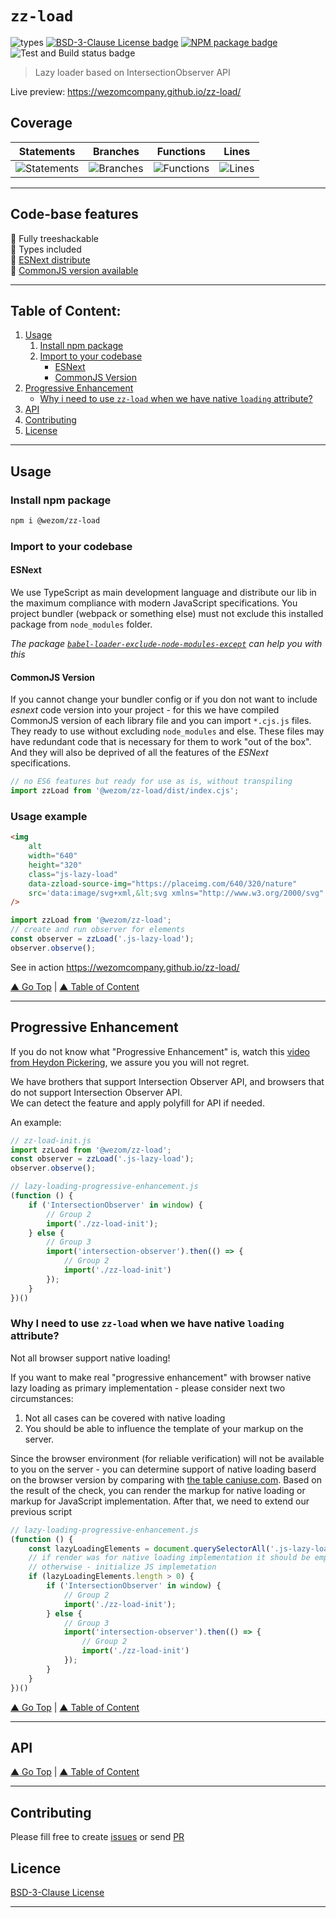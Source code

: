 # `zz-load`

![types](https://img.shields.io/badge/types-TypeScript-blue)
[![BSD-3-Clause License badge](https://img.shields.io/github/license/WezomCompany/zz-load)](https://github.com/WezomCompany/zz-load/blob/master/LICENSE)
[![NPM package badge](https://img.shields.io/badge/npm-install-orange.svg)](https://www.npmjs.com/package/@wezom/zz-load)
![Test and Build status badge](https://github.com/WezomCompany/zz-load/workflows/Test%20and%20Build/badge.svg)

> Lazy loader based on IntersectionObserver API

Live preview: https://wezomcompany.github.io/zz-load/

## Coverage

| Statements                | Branches                | Functions                | Lines                |
| ------------------------- | ----------------------- | ------------------------ | -------------------- |
| ![Statements](https://img.shields.io/badge/Coverage-32.93%25-red.svg) | ![Branches](https://img.shields.io/badge/Coverage-21.65%25-red.svg) | ![Functions](https://img.shields.io/badge/Coverage-27.45%25-red.svg) | ![Lines](https://img.shields.io/badge/Coverage-33.33%25-red.svg) |

---

## Code-base features

🌟 Fully treeshackable  
🌟 Types included  
🌟 [ESNext distribute](#esnext)  
🌟 [CommonJS version available](#commonjs-version)  


---

## Table of Content:

1. [Usage](#usage)
    1. [Install npm package](#install-npm-package)
    1. [Import to your codebase](#import-to-your-codebase)
        - [ESNext](#esnext)
        - [CommonJS Version](#commonjs-version)
1. [Progressive Enhancement](#progressive-enhancement)   
    - [Why i need to use `zz-load` when we have native `loading` attribute?](#why-i-need-to-use-zz-load-when-we-have-native-loading-attribute)
1. [API](#api)
1. [Contributing](#contributing)
1. [License](#licence)

---




## Usage

### Install npm package

```bash
npm i @wezom/zz-load
```

### Import to your codebase

#### ESNext

We use TypeScript as main development language and distribute our lib in the maximum compliance with modern JavaScript specifications. 
You project bundler (webpack or something else) must not exclude this installed package from `node_modules` folder.

_The package [`babel-loader-exclude-node-modules-except`](https://www.npmjs.com/package/babel-loader-exclude-node-modules-except) can help you with this_

#### CommonJS Version

If you cannot change your bundler config or if you don not want to include _esnext_ code version into your project - for this we have compiled CommonJS version of each library file and you can import `*.cjs.js` files. They ready to use without excluding `node_modules` and else. These files may have redundant code that is necessary for them to work "out of the box". And they will also be deprived of all the features of the _ESNext_ specifications.


```js
// no ES6 features but ready for use as is, without transpiling
import zzLoad from '@wezom/zz-load/dist/index.cjs';
```

### Usage example

```html
<img
    alt
    width="640"
    height="320"
    class="js-lazy-load"
    data-zzload-source-img="https://placeimg.com/640/320/nature"
    src='data:image/svg+xml,&lt;svg xmlns="http://www.w3.org/2000/svg" width="640" height="320"&gt;&lt;/svg&gt;'
/>
```

```js
import zzLoad from '@wezom/zz-load';
// create and run observer for elements
const observer = zzLoad('.js-lazy-load');
observer.observe();
```

See in action https://wezomcompany.github.io/zz-load/

[▲ Go Top](#) | [▲ Table of Content](#table-of-content)

---





## Progressive Enhancement

If you do not know what "Progressive Enhancement" is, watch this [video from Heydon Pickering](https://briefs.video/videos/is-progressive-enhancement-dead-yet/), we assure you you will not regret.

We have brothers that support Intersection Observer API, and browsers that do not support Intersection Observer API.    
We can detect the feature and apply polyfill for API if needed.  

An example: 
    

```js
// zz-load-init.js
import zzLoad from '@wezom/zz-load';
const observer = zzLoad('.js-lazy-load');
observer.observe();
```

```js
// lazy-loading-progressive-enhancement.js
(function () {
    if ('IntersectionObserver' in window) {
        // Group 2
        import('./zz-load-init');
    } else {
        // Group 3
        import('intersection-observer').then(() => {
            // Group 2
            import('./zz-load-init')
        });
    }
})()
```

### Why I need to use `zz-load` when we have native `loading` attribute?

Not all browser support native loading!

If you want to make real "progressive enhancement" with browser native lazy loading as primary implementation - please consider next two circumstances:

1. Not all cases can be covered with native loading
1. You should be able to influence the template of your markup on the server.
    
Since the browser environment (for reliable verification) will not be available to you on the server - you can determine support of native loading baserd on the browser version by comparing with [the table caniuse.com](https://caniuse.com/loading-lazy-attr). Based on the result of the check, you can render the markup for native loading or markup for JavaScript implementation. After that, we need to extend our previous script


```js
// lazy-loading-progressive-enhancement.js
(function () {
	const lazyLoadingElements = document.querySelectorAll('.js-lazy-load');
	// if render was for native loading implementation it should be empty
    // otherwise - initialize JS implemetation
    if (lazyLoadingElements.length > 0) {
        if ('IntersectionObserver' in window) {
            // Group 2
            import('./zz-load-init');
        } else {
            // Group 3
            import('intersection-observer').then(() => {
                // Group 2
                import('./zz-load-init')
            });
        }
    }
})()
```

[▲ Go Top](#) | [▲ Table of Content](#table-of-content)

---





## API

[▲ Go Top](#) | [▲ Table of Content](#table-of-content)

---



## Contributing

Please fill free to create [issues](https://github.com/WezomCompany/zz-load/issues) or send [PR](https://github.com/WezomCompany/zz-load/pulls)

## Licence

[BSD-3-Clause License](https://github.com/WezomCompany/zz-load/blob/master/LICENSE)

---
